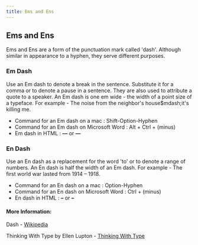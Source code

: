 ```yaml
---
title: Ems and Ens
---
```

## Ems and Ens
Ems and Ens are a form of the punctuation mark called 'dash'. Although similar in appearance to a hyphen, they serve different purposes.

### Em Dash

Use an Em dash to denote a break in the sentence. Substitute it for a comma or to denote a pause in a sentence. They are also used to attribute a quote to a speaker.
An Em dash is one em wide - the width of a point size of a typeface.
For example - The noise from the neighbor's house$mdash;it's killing me.

* Command for an Em dash on a mac : Shift-Option-Hyphen
* Command for an Em dash on Microsoft Word  :  Alt + Ctrl + (minus)
* Em dash in HTML : **&mdash;** or **&#8212;**

### En Dash

Use an En dash as a replacement for the word 'to' or to denote a range of numbers. An En dash is half the width of an Em dash.
For example - The first world war lasted from 1914 &ndash; 1918.

* Command for an En dash on a mac : Option-Hyphen
* Command for an En dash on Microsoft Word  :  Ctrl + (minus)
* En dash in HTML : **&ndash;** or **&#8211;**


#### More Information:

Dash - [Wikipedia](https://en.wikipedia.org/wiki/Dash#Em_dash)

Thinking With Type by Ellen Lupton - [Thinking With Type](http://thinkingwithtype.com)



